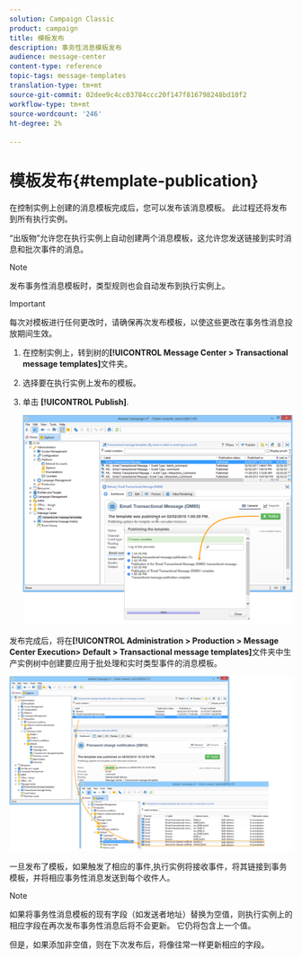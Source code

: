 ```yaml
---
solution: Campaign Classic
product: campaign
title: 模板发布
description: 事务性消息模板发布
audience: message-center
content-type: reference
topic-tags: message-templates
translation-type: tm+mt
source-git-commit: 02dee9c4cc03784ccc20f147f816798248bd10f2
workflow-type: tm+mt
source-wordcount: '246'
ht-degree: 2%

---
```



# 模板发布{#template-publication}

在控制实例上创建的消息模板完成后，您可以发布该消息模板。 此过程还将发布到所有执行实例。

“出版物”允许您在执行实例上自动创建两个消息模板，这允许您发送链接到实时消息和批次事件的消息。

>[!NOTE]
>
>发布事务性消息模板时，类型规则也会自动发布到执行实例上。

>[!IMPORTANT]
>
>每次对模板进行任何更改时，请确保再次发布模板，以使这些更改在事务性消息投放期间生效。

1. 在控制实例上，转到树的&#x200B;**[!UICONTROL Message Center > Transactional message templates]**&#x200B;文件夹。
1. 选择要在执行实例上发布的模板。
1. 单击 **[!UICONTROL Publish]**.

   ![](assets/messagecenter_publish_model_008.png)

发布完成后，将在&#x200B;**[!UICONTROL Administration > Production > Message Center Execution> Default > Transactional message templates]**&#x200B;文件夹中生产实例树中创建要应用于批处理和实时类型事件的消息模板。

![](assets/messagecenter_deployed_model_001.png)

一旦发布了模板，如果触发了相应的事件,执行实例将接收事件，将其链接到事务模板，并将相应事务性消息发送到每个收件人。

>[!NOTE]
>
>如果将事务性消息模板的现有字段（如发送者地址）替换为空值，则执行实例上的相应字段在再次发布事务性消息后将不会更新。 它仍将包含上一个值。
>
>但是，如果添加非空值，则在下次发布后，将像往常一样更新相应的字段。
